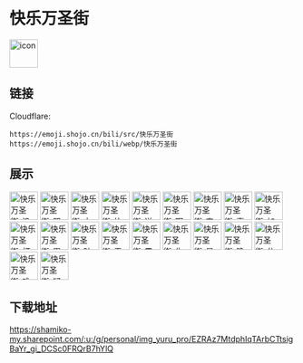 # 快乐万圣街
<img src="https://emoji.shojo.cn/bili/src/快乐万圣街/icon.png" width="50" height="50" alt="icon">

## 链接
Cloudflare:
```
https://emoji.shojo.cn/bili/src/快乐万圣街
https://emoji.shojo.cn/bili/webp/快乐万圣街
```
## 展示
<img src="https://emoji.shojo.cn/bili/src/快乐万圣街/快乐万圣街-没钱.png" width="50" height="50" alt="快乐万圣街-没钱">
<img src="https://emoji.shojo.cn/bili/src/快乐万圣街/快乐万圣街-哭了.png" width="50" height="50" alt="快乐万圣街-哭了">
<img src="https://emoji.shojo.cn/bili/src/快乐万圣街/快乐万圣街-太棒了.png" width="50" height="50" alt="快乐万圣街-太棒了">
<img src="https://emoji.shojo.cn/bili/src/快乐万圣街/快乐万圣街-比耶.png" width="50" height="50" alt="快乐万圣街-比耶">
<img src="https://emoji.shojo.cn/bili/src/快乐万圣街/快乐万圣街-送花.png" width="50" height="50" alt="快乐万圣街-送花">
<img src="https://emoji.shojo.cn/bili/src/快乐万圣街/快乐万圣街-啊啊啊啊.png" width="50" height="50" alt="快乐万圣街-啊啊啊啊">
<img src="https://emoji.shojo.cn/bili/src/快乐万圣街/快乐万圣街-害羞.png" width="50" height="50" alt="快乐万圣街-害羞">
<img src="https://emoji.shojo.cn/bili/src/快乐万圣街/快乐万圣街-喜欢喜欢.png" width="50" height="50" alt="快乐万圣街-喜欢喜欢">
<img src="https://emoji.shojo.cn/bili/src/快乐万圣街/快乐万圣街-加油.png" width="50" height="50" alt="快乐万圣街-加油">
<img src="https://emoji.shojo.cn/bili/src/快乐万圣街/快乐万圣街-打招呼.png" width="50" height="50" alt="快乐万圣街-打招呼">
<img src="https://emoji.shojo.cn/bili/src/快乐万圣街/快乐万圣街-累了.png" width="50" height="50" alt="快乐万圣街-累了">
<img src="https://emoji.shojo.cn/bili/src/快乐万圣街/快乐万圣街-肚子饿饿.png" width="50" height="50" alt="快乐万圣街-肚子饿饿">
<img src="https://emoji.shojo.cn/bili/src/快乐万圣街/快乐万圣街-无语.png" width="50" height="50" alt="快乐万圣街-无语">
<img src="https://emoji.shojo.cn/bili/src/快乐万圣街/快乐万圣街-震惊.png" width="50" height="50" alt="快乐万圣街-震惊">
<img src="https://emoji.shojo.cn/bili/src/快乐万圣街/快乐万圣街-生气啦.png" width="50" height="50" alt="快乐万圣街-生气啦">
<img src="https://emoji.shojo.cn/bili/src/快乐万圣街/快乐万圣街-星星眼.png" width="50" height="50" alt="快乐万圣街-星星眼">
<img src="https://emoji.shojo.cn/bili/src/快乐万圣街/快乐万圣街-晚安.png" width="50" height="50" alt="快乐万圣街-晚安">
<img src="https://emoji.shojo.cn/bili/src/快乐万圣街/快乐万圣街-休息啦.png" width="50" height="50" alt="快乐万圣街-休息啦">
<img src="https://emoji.shojo.cn/bili/src/快乐万圣街/快乐万圣街-难受.png" width="50" height="50" alt="快乐万圣街-难受">
<img src="https://emoji.shojo.cn/bili/src/快乐万圣街/快乐万圣街-疑惑.png" width="50" height="50" alt="快乐万圣街-疑惑">

## 下载地址

https://shamiko-my.sharepoint.com/:u:/g/personal/img_yuru_pro/EZRAz7MtdphIqTArbCTtsigBaYr_gi_DCSc0FRQrB7hYlQ